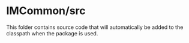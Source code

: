 # IMCommon/src

This folder contains source code that will automatically be added to the classpath when
the package is used.
